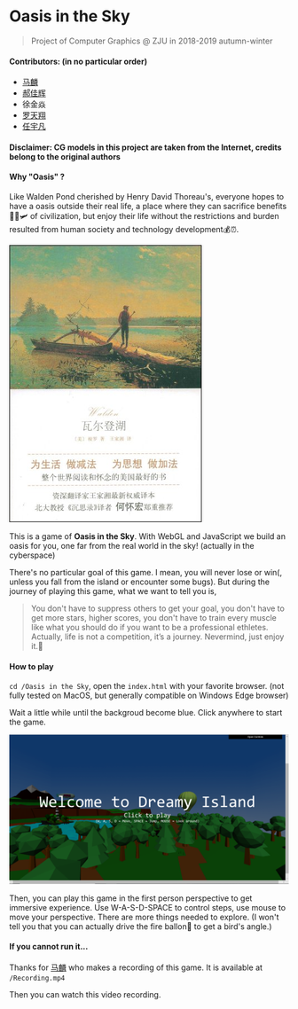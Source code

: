 # Oasis in the Sky

> Project of Computer Graphics @ ZJU in 2018-2019 autumn-winter

#### Contributors: (in no particular order)

- [马麟](https://github.com/form2l1n)
- [郝佳辉](https://github.com/NonoHh)
- 徐金焱
- [罗天翔](https://github.com/TTXbai)
- [任宇凡](https://github.com/ryf1123/)

#### Disclaimer: CG models in this project are taken from the Internet, credits belong to the original authors

#### Why "Oasis" ?

Like Walden Pond cherished by Henry David Thoreau's, everyone hopes to have a oasis outside their real life, a place where they can sacrifice benefits🍔🍿🛩 of civilization, but enjoy their life without the restrictions and burden resulted from human society and technology development💰⏰. 

![img](assets/65_cover_m-20190701160901766.jpg)

This is a game of **Oasis in the Sky**. With WebGL and JavaScript we build an oasis for you, one far from the real world in the sky! (actually in the cyberspace)

There's no particular goal of this game. I mean, you will never lose or win(, unless you fall from the island or encounter some bugs). But during the journey of playing this game, what we want to tell you is,

> You don't have to suppress others to get your goal, you don't have to get more stars, higher scores, you don't have to train every muscle like what you should do if you want to be a professional ethletes. Actually, life is not a competition, it’s a journey. Nevermind, just enjoy it.🍺

#### How to play

`cd /Oasis in the Sky`, open the `index.html` with your favorite browser. (not fully tested on MacOS, but generally compatible on Windows Edge browser)

Wait a little while until the backgroud become blue. Click anywhere to start the game.

![image-20190701163753275](assets/image-20190701163753275.png)

Then, you can play this game in the first person perspective to get immersive experience. Use W-A-S-D-SPACE to control steps, use mouse to move your perspective. There are more things needed to explore. (I won't tell you that you can actually drive the fire ballon🎈 to get a bird's angle.)

#### If you cannot run it...

Thanks for [马麟](https://github.com/form2l1n) who makes a recording of this game. It is available at `/Recording.mp4`

Then you can watch this video recording.




